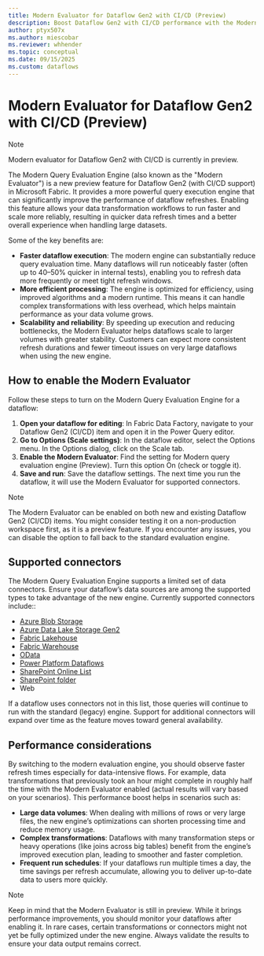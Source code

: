 ```yaml
---
title: Modern Evaluator for Dataflow Gen2 with CI/CD (Preview)
description: Boost Dataflow Gen2 with CI/CD performance with the Modern Evaluator—faster query execution, scalable workflows, and support for top connectors.
author: ptyx507x
ms.author: miescobar
ms.reviewer: whhender
ms.topic: conceptual
ms.date: 09/15/2025
ms.custom: dataflows
---
```

# Modern Evaluator for Dataflow Gen2 with CI/CD (Preview)

>[!NOTE]
>Modern evaluator for Dataflow Gen2 with CI/CD is currently in preview.

The Modern Query Evaluation Engine (also known as the "Modern Evaluator") is a new preview feature for Dataflow Gen2 (with CI/CD support) in Microsoft Fabric. It provides a more powerful query execution engine that can significantly improve the performance of dataflow refreshes. Enabling this feature allows your data transformation workflows to run faster and scale more reliably, resulting in quicker data refresh times and a better overall experience when handling large datasets. 

Some of the key benefits are:

* **Faster dataflow execution**: The modern engine can substantially reduce query evaluation time. Many dataflows will run noticeably faster (often up to 40–50% quicker in internal tests), enabling you to refresh data more frequently or meet tight refresh windows.
* **More efficient processing**: The engine is optimized for efficiency, using improved algorithms and a modern runtime. This means it can handle complex transformations with less overhead, which helps maintain performance as your data volume grows.
* **Scalability and reliability**: By speeding up execution and reducing bottlenecks, the Modern Evaluator helps dataflows scale to larger volumes with greater stability. Customers can expect more consistent refresh durations and fewer timeout issues on very large dataflows when using the new engine.

## How to enable the Modern Evaluator

Follow these steps to turn on the Modern Query Evaluation Engine for a dataflow:

1. **Open your dataflow for editing**: In Fabric Data Factory, navigate to your Dataflow Gen2 (CI/CD) item and open it in the Power Query editor.
2. **Go to Options (Scale settings)**: In the dataflow editor, select the Options menu. In the Options dialog, click on the Scale tab.
3. **Enable the Modern Evaluator**: Find the setting for Modern query evaluation engine (Preview). Turn this option On (check or toggle it).
4. **Save and run**: Save the dataflow settings. The next time you run the dataflow, it will use the Modern Evaluator for supported connectors.

>[!NOTE]
>The Modern Evaluator can be enabled on both new and existing Dataflow Gen2 (CI/CD) items. You might consider testing it on a non-production workspace first, as it is a preview feature.
>If you encounter any issues, you can disable the option to fall back to the standard evaluation engine.

## Supported connectors

The Modern Query Evaluation Engine supports a limited set of data connectors. Ensure your dataflow’s data sources are among the supported types to take advantage of the new engine. Currently supported connectors include::

* [Azure Blob Storage](connector-azure-blob-storage-overview.md) 
* [Azure Data Lake Storage Gen2](connector-azure-data-lake-storage-gen2-overview.md) 
* [Fabric Lakehouse](connector-lakehouse-overview.md)
* [Fabric Warehouse](connector-data-warehouse-overview.md)
* [OData](connector-odata-overview.md)
* [Power Platform Dataflows](connector-dataflows-overview.md) 
* [SharePoint Online List](connector-sharepoint-online-list-overview.md)
* [SharePoint folder](connector-sharepoint-folder-overview.md)
* Web

If a dataflow uses connectors not in this list, those queries will continue to run with the standard (legacy) engine. Support for additional connectors will expand over time as the feature moves toward general availability.

## Performance considerations

By switching to the modern evaluation engine, you should observe faster refresh times especially for data-intensive flows. For example, data transformations that previously took an hour might complete in roughly half the time with the Modern Evaluator enabled (actual results will vary based on your scenarios). This performance boost helps in scenarios such as:

* **Large data volumes**: When dealing with millions of rows or very large files, the new engine’s optimizations can shorten processing time and reduce memory usage.
* **Complex transformations**: Dataflows with many transformation steps or heavy operations (like joins across big tables) benefit from the engine’s improved execution plan, leading to smoother and faster completion.
* **Frequent run schedules**: If your dataflows run multiple times a day, the time savings per refresh accumulate, allowing you to deliver up-to-date data to users more quickly.

>[!NOTE]
>Keep in mind that the Modern Evaluator is still in preview. While it brings performance improvements, you should monitor your dataflows after enabling it. 
>In rare cases, certain transformations or connectors might not yet be fully optimized under the new engine. Always validate the results to ensure your data output remains correct.